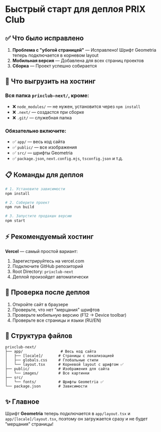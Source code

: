 # Быстрый старт для деплоя PRIX Club

## ✅ Что было исправлено

1. **Проблема с "убогой страницей"** — Исправлено! Шрифт Geometria теперь подключается в корневом layout
2. **Мобильная версия** — Добавлена для всех страниц проектов
3. **Сборка** — Проект успешно собирается

## 🚀 Что выгрузить на хостинг

### Вся папка `prixclub-next/`, кроме:
- ❌ `node_modules/` — не нужен, установится через `npm install`
- ❌ `.next/` — создастся при сборке
- ❌ `.git/` — служебная папка

### Обязательно включите:
- ✅ `app/` — весь код сайта
- ✅ `public/` — все изображения
- ✅ `src/` — шрифты Geometria
- ✅ `package.json`, `next.config.mjs`, `tsconfig.json` и т.д.

## 📋 Команды для деплоя

```bash
# 1. Установите зависимости
npm install

# 2. Соберите проект
npm run build

# 3. Запустите продакшн версию
npm start
```

## ⚡ Рекомендуемый хостинг

**Vercel** — самый простой вариант:
1. Зарегистрируйтесь на vercel.com
2. Подключите GitHub репозиторий
3. Root Directory: `prixclub-next`
4. Деплой произойдет автоматически

## 🎯 Проверка после деплоя

1. Откройте сайт в браузере
2. Проверьте, что нет "мерцания" шрифтов
3. Проверьте мобильную версию (F12 → Device toolbar)
4. Проверьте все страницы и языки (RU/EN)

## 📂 Структура файлов

```
prixclub-next/
├── app/                 # Весь код сайта
│   ├── [locale]/       # Страницы с локализацией
│   ├── globals.css     # Глобальные стили
│   └── layout.tsx      # Корневой layout с шрифтом ✅
├── public/             # Изображения для сайта
│   └── images/         # Все картинки
├── src/
│   └── fonts/          # Шрифты Geometria ✅
└── package.json        # Зависимости

```

## ✨ Главное

Шрифт **Geometria** теперь подключается в `app/layout.tsx` и `app/[locale]/layout.tsx`, поэтому он загружается сразу и не будет "мерцания" страницы!

